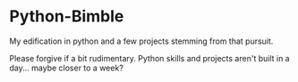 # Python-Bimble
My edification in python and a few projects stemming from that pursuit. 

Please forgive if a bit rudimentary. Python skills and projects aren't built in a day... maybe closer to a week?
